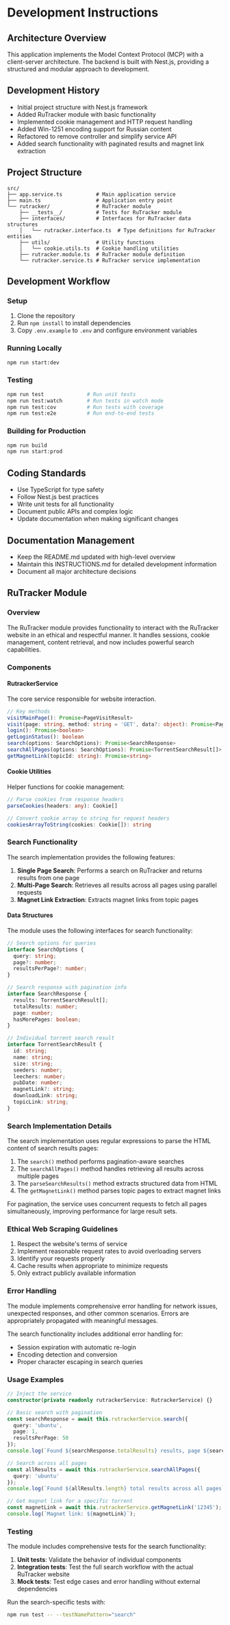 # Development Instructions

## Architecture Overview

This application implements the Model Context Protocol (MCP) with a client-server architecture. The backend is built with Nest.js, providing a structured and modular approach to development.

## Development History

- Initial project structure with Nest.js framework
- Added RuTracker module with basic functionality
- Implemented cookie management and HTTP request handling
- Added Win-1251 encoding support for Russian content
- Refactored to remove controller and simplify service API
- Added search functionality with paginated results and magnet link extraction

## Project Structure

```
src/
├── app.service.ts           # Main application service
├── main.ts                  # Application entry point
└── rutracker/               # RuTracker module
    ├── __tests__/           # Tests for RuTracker module
    ├── interfaces/          # Interfaces for RuTracker data structures
    │   └── rutracker.interface.ts  # Type definitions for RuTracker entities
    ├── utils/               # Utility functions
    │   └── cookie.utils.ts  # Cookie handling utilities
    ├── rutracker.module.ts  # RuTracker module definition
    └── rutracker.service.ts # RuTracker service implementation
```

## Development Workflow

### Setup

1. Clone the repository
2. Run `npm install` to install dependencies
3. Copy `.env.example` to `.env` and configure environment variables

### Running Locally

```bash
npm run start:dev
```

### Testing

```bash
npm run test              # Run unit tests
npm run test:watch        # Run tests in watch mode
npm run test:cov          # Run tests with coverage
npm run test:e2e          # Run end-to-end tests
```

### Building for Production

```bash
npm run build
npm run start:prod
```

## Coding Standards

- Use TypeScript for type safety
- Follow Nest.js best practices
- Write unit tests for all functionality
- Document public APIs and complex logic
- Update documentation when making significant changes

## Documentation Management

- Keep the README.md updated with high-level overview
- Maintain this INSTRUCTIONS.md for detailed development information
- Document all major architecture decisions

## RuTracker Module

### Overview

The RuTracker module provides functionality to interact with the RuTracker website in an ethical and respectful manner. It handles sessions, cookie management, content retrieval, and now includes powerful search capabilities.

### Components

#### RutrackerService

The core service responsible for website interaction.

```typescript
// Key methods
visitMainPage(): Promise<PageVisitResult>
visit(page: string, method: string = 'GET', data?: object): Promise<PageVisitResult>
login(): Promise<boolean>
getLoginStatus(): boolean
search(options: SearchOptions): Promise<SearchResponse>
searchAllPages(options: SearchOptions): Promise<TorrentSearchResult[]>
getMagnetLink(topicId: string): Promise<string>
```

#### Cookie Utilities

Helper functions for cookie management:

```typescript
// Parse cookies from response headers
parseCookies(headers: any): Cookie[]

// Convert cookie array to string for request headers
cookiesArrayToString(cookies: Cookie[]): string
```

### Search Functionality

The search implementation provides the following features:

1. **Single Page Search**: Performs a search on RuTracker and returns results from one page
2. **Multi-Page Search**: Retrieves all results across all pages using parallel requests
3. **Magnet Link Extraction**: Extracts magnet links from topic pages

#### Data Structures

The module uses the following interfaces for search functionality:

```typescript
// Search options for queries
interface SearchOptions {
  query: string;
  page?: number;
  resultsPerPage?: number;
}

// Search response with pagination info
interface SearchResponse {
  results: TorrentSearchResult[];
  totalResults: number;
  page: number;
  hasMorePages: boolean;
}

// Individual torrent search result
interface TorrentSearchResult {
  id: string;
  name: string;
  size: string;
  seeders: number;
  leechers: number;
  pubDate: number;
  magnetLink?: string;
  downloadLink: string;
  topicLink: string;
}
```

### Search Implementation Details

The search implementation uses regular expressions to parse the HTML content of search results pages:

1. The `search()` method performs pagination-aware searches
2. The `searchAllPages()` method handles retrieving all results across multiple pages
3. The `parseSearchResults()` method extracts structured data from HTML
4. The `getMagnetLink()` method parses topic pages to extract magnet links

For pagination, the service uses concurrent requests to fetch all pages simultaneously, improving performance for large result sets.

### Ethical Web Scraping Guidelines

1. Respect the website's terms of service
2. Implement reasonable request rates to avoid overloading servers
3. Identify your requests properly
4. Cache results when appropriate to minimize requests
5. Only extract publicly available information

### Error Handling

The module implements comprehensive error handling for network issues, unexpected responses, and other common scenarios. Errors are appropriately propagated with meaningful messages.

The search functionality includes additional error handling for:

- Session expiration with automatic re-login
- Encoding detection and conversion
- Proper character escaping in search queries

### Usage Examples

```typescript
// Inject the service
constructor(private readonly rutrackerService: RutrackerService) {}

// Basic search with pagination
const searchResponse = await this.rutrackerService.search({
  query: 'ubuntu',
  page: 1,
  resultsPerPage: 50
});
console.log(`Found ${searchResponse.totalResults} results, page ${searchResponse.page}`);

// Search across all pages
const allResults = await this.rutrackerService.searchAllPages({
  query: 'ubuntu'
});
console.log(`Found ${allResults.length} total results across all pages`);

// Get magnet link for a specific torrent
const magnetLink = await this.rutrackerService.getMagnetLink('12345');
console.log(`Magnet link: ${magnetLink}`);
```

### Testing

The module includes comprehensive tests for the search functionality:

1. **Unit tests**: Validate the behavior of individual components
2. **Integration tests**: Test the full search workflow with the actual RuTracker website
3. **Mock tests**: Test edge cases and error handling without external dependencies

Run the search-specific tests with:

```bash
npm run test -- --testNamePattern="search"
```
